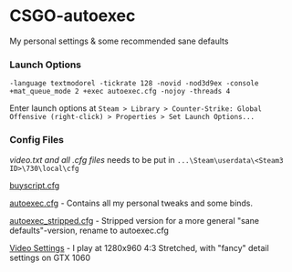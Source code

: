 # CSGO-autoexec
My personal settings &amp; some recommended sane defaults


### Launch Options
    -language textmodorel -tickrate 128 -novid -nod3d9ex -console +mat_queue_mode 2 +exec autoexec.cfg -nojoy -threads 4

Enter launch options at
`Steam > Library > Counter-Strike: Global Offensive (right-click) > Properties > Set Launch Options...`



### Config Files

*video.txt and all .cfg files* needs to be put in `...\Steam\userdata\<Steam3 ID>\730\local\cfg`


[buyscript.cfg](buyscript.cfg)


[autoexec.cfg](autoexec.cfg) - Contains all my personal tweaks and some binds.


[autoexec_stripped.cfg](autoexec.cfg) - Stripped version for a more general "sane defaults"-version, rename to autoexec.cfg


[Video Settings](video.txt) - I play at 1280x960 4:3 Stretched, with "fancy" detail settings on GTX 1060

